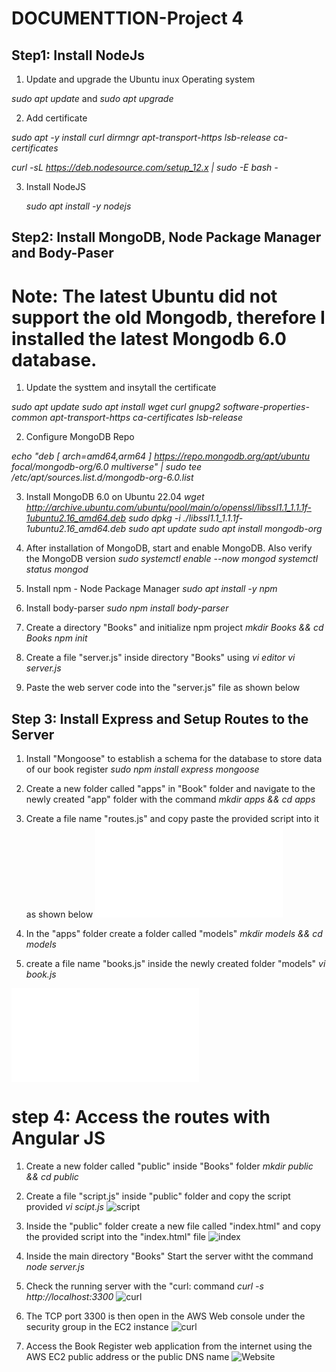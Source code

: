 # DOCUMENTTION-Project 4
## Step1: Install NodeJs

1. Update and upgrade the Ubuntu inux Operating system

*sudo apt update* and *sudo apt upgrade*

2. Add certificate

 *sudo apt -y install curl dirmngr apt-transport-https lsb-release ca-certificates*

 *curl -sL https://deb.nodesource.com/setup_12.x | sudo -E bash -*

 3. Install NodeJS

     *sudo apt install -y nodejs*


## Step2: Install MongoDB, Node Package Manager and Body-Paser
# Note: The latest Ubuntu did not support the old Mongodb, therefore I installed the latest Mongodb 6.0 database.

1. Update the systtem and insytall the certificate

 *sudo apt update*
 *sudo apt install wget curl gnupg2 software-properties-common apt-transport-https ca-certificates lsb-release*

 2. Configure MongoDB Repo

 *echo "deb [ arch=amd64,arm64 ] https://repo.mongodb.org/apt/ubuntu focal/mongodb-org/6.0 multiverse" | sudo tee /etc/apt/sources.list.d/mongodb-org-6.0.list*

 3. Install MongoDB 6.0 on Ubuntu 22.04
 *wget http://archive.ubuntu.com/ubuntu/pool/main/o/openssl/libssl1.1_1.1.1f-1ubuntu2.16_amd64.deb*
 *sudo dpkg -i ./libssl1.1_1.1.1f-1ubuntu2.16_amd64.deb* 
 *sudo apt update*
 *sudo apt install mongodb-org*

 4. After installation of MongoDB, start and enable MongoDB. Also verify the MongoDB version
  *sudo systemctl enable --now mongod*
  *systemctl status mongod*

5.  Install npm - Node Package Manager
 *sudo apt install -y npm*
6. Install body-parser
 *sudo npm install body-parser*

7. Create a directory "Books" and initialize npm project
 *mkdir Books && cd Books*
 *npm init*

8. Create a file "server.js" inside  directory "Books" using  *vi editor*
 *vi server.js*
9. Paste the web server code into the "server.js" file as shown below

## Step 3: Install Express and Setup Routes to the Server

1. Install "Mongoose" to establish a schema for the database to store data of our book register
  *sudo npm install express mongoose*

2. Create a new folder called "apps" in "Book" folder and navigate to the newly created "app" folder with the command
 *mkdir apps && cd apps*

3. Create a file name "routes.js" and copy paste the provided script into it as shown below
   ![Moogoose](./images/routes.js)

4. In the "apps" folder create a folder called "models" 
  *mkdir models && cd models*

5. create a file name "books.js" inside the newly created folder "models"
 *vi book.js* 

 ![books-file](./images/books.js)
 
 # step 4: Access the routes with Angular JS

 1. Create a new folder called "public" inside "Books" folder
    *mkdir public && cd public*

 2. Create a file "script.js" inside "public" folder and copy the script provided
    *vi scipt.js*
    ![script](./images/scipt.PNG)

  3. Inside the "public" folder create a new file called "index.html" and copy the provided script into the "index.html" file
    ![index](./images/index.PNG)

  4. Inside the main directory "Books" Start the server witht the command
     *node server.js*

  5. Check the running server with the "curl: command
     *curl -s http://localhost:3300*
    ![curl](./images/curl.PNG)

  6. The TCP port 3300 is then open in the AWS Web console under the security group in the EC2 instance
    ![curl](./images/security-group.PNG)

  7. Access the Book Register web application from the internet using the AWS EC2 public address or the public DNS name
    ![Website](./images/web-access.PNG)